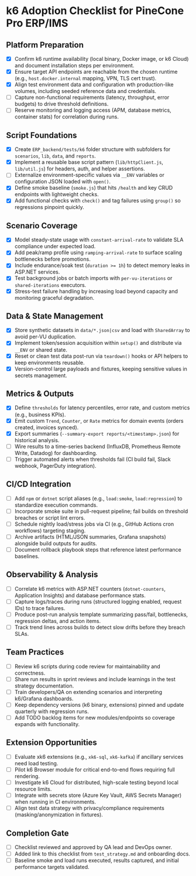 # k6 Adoption Checklist for PineCone Pro ERP/IMS

## Platform Preparation

- [x] Confirm k6 runtime availability (local binary, Docker image, or k6 Cloud) and document installation steps per environment.
- [x] Ensure target API endpoints are reachable from the chosen runtime (e.g., `host.docker.internal` mapping, VPN, TLS cert trust).
- [x] Align test environment data and configuration wth production-like volumes, including seeded reference data and credentials.
- [ ] Capture non-functional requirements (latency, throughput, error budgets) to drive threshold definitions.
- [ ] Reserve monitoring and logging access (APM, database metrics, container stats) for correlation during runs.

## Script Foundations

- [x] Create `ERP_backend/tests/k6` folder structure with subfolders for `scenarios`, `lib`, `data`, and `reports`.
- [x] Implement a reusable base script pattern (`lib/httpClient.js`, `lib/util.js`) for headers, auth, and helper assertions.
- [ ] Externalize environment-specific values via `__ENV` variables or configuration JSON loaded with `open()`.
- [x] Define smoke baseline (`smoke.js`) that hits `/health` and key CRUD endpoints with lightweight checks.
- [x] Add functional checks with `check()` and tag failures using `group()` so regressions pinpoint quickly.

## Scenario Coverage

- [x] Model steady-state usage with `constant-arrival-rate` to validate SLA compliance under expected load.
- [x] Add peak/ramp profile using `ramping-arrival-rate` to surface scaling bottlenecks before promotions.
- [x] Include endurance/soak test (`duration >= 1h`) to detect memory leaks in ASP.NET services.
- [x] Test background jobs or batch imports with `per-vu-iterations` or `shared-iterations` executors.
- [x] Stress-test failure handling by increasing load beyond capacity and monitoring graceful degradation.

## Data & State Management

- [x] Store synthetic datasets in `data/*.json|csv` and load with `SharedArray` to avoid per-VU duplication.
- [x] Implement token/session acquisition within `setup()` and distribute via `__ENV` or shared state.
- [x] Reset or clean test data post-run via `teardown()` hooks or API helpers to keep environments reusable.
- [x] Version-control large payloads and fixtures, keeping sensitive values in secrets management.

## Metrics & Outputs

- [x] Define `thresholds` for latency percentiles, error rate, and custom metrics (e.g., business KPIs).
- [x] Emit custom `Trend`, `Counter`, or `Rate` metrics for domain events (orders created, invoices synced).
- [x] Export summaries (`--summary-export reports/<timestamp>.json`) for historical analysis.
- [ ] Wire results to a time-series backend (InfluxDB, Prometheus Remote Write, Datadog) for dashboarding.
- [ ] Trigger automated alerts when thresholds fail (CI build fail, Slack webhook, PagerDuty integration).

## CI/CD Integration

- [ ] Add `npm` or `dotnet` script aliases (e.g., `load:smoke`, `load:regression`) to standardize execution commands.
- [ ] Incorporate smoke suite in pull-request pipeline; fail builds on threshold breaches or script lint errors.
- [ ] Schedule nightly load/stress jobs via CI (e.g., GitHub Actions cron workflows) targeting staging.
- [ ] Archive artifacts (HTML/JSON summaries, Grafana snapshots) alongside build outputs for audits.
- [ ] Document rollback playbook steps that reference latest performance baselines.

## Observability & Analysis

- [ ] Correlate k6 metrics with ASP.NET counters (`dotnet-counters`, Application Insights) and database performance stats.
- [ ] Capture logs/traces during runs (structured logging enabled, request IDs) to trace failures.
- [ ] Produce post-run analysis template summarizing pass/fail, bottlenecks, regression deltas, and action items.
- [ ] Track trend lines across builds to detect slow drifts before they breach SLAs.

## Team Practices

- [ ] Review k6 scripts during code review for maintainability and correctness.
- [ ] Share run results in sprint reviews and include learnings in the test strategy documentation.
- [ ] Train developers/QA on extending scenarios and interpreting k6/Grafana dashboards.
- [ ] Keep dependency versions (k6 binary, extensions) pinned and update quarterly with regression runs.
- [ ] Add TODO backlog items for new modules/endpoints so coverage expands with functionality.

## Extension Opportunities

- [ ] Evaluate xk6 extensions (e.g., `xk6-sql`, `xk6-kafka`) if ancillary services need load testing.
- [ ] Pilot k6 Browser module for critical end-to-end flows requiring full rendering.
- [ ] Investigate k6 Cloud for distributed, high-scale testing beyond local resource limits.
- [ ] Integrate with secrets store (Azure Key Vault, AWS Secrets Manager) when running in CI environments.
- [ ] Align test data strategy with privacy/compliance requirements (masking/anonymization in fixtures).

## Completion Gate

- [ ] Checklist reviewed and approved by QA lead and DevOps owner.
- [ ] Added link to this checklist from `test_strategy.md` and onboarding docs.
- [ ] Baseline smoke and load runs executed, results captured, and initial performance targets validated.
